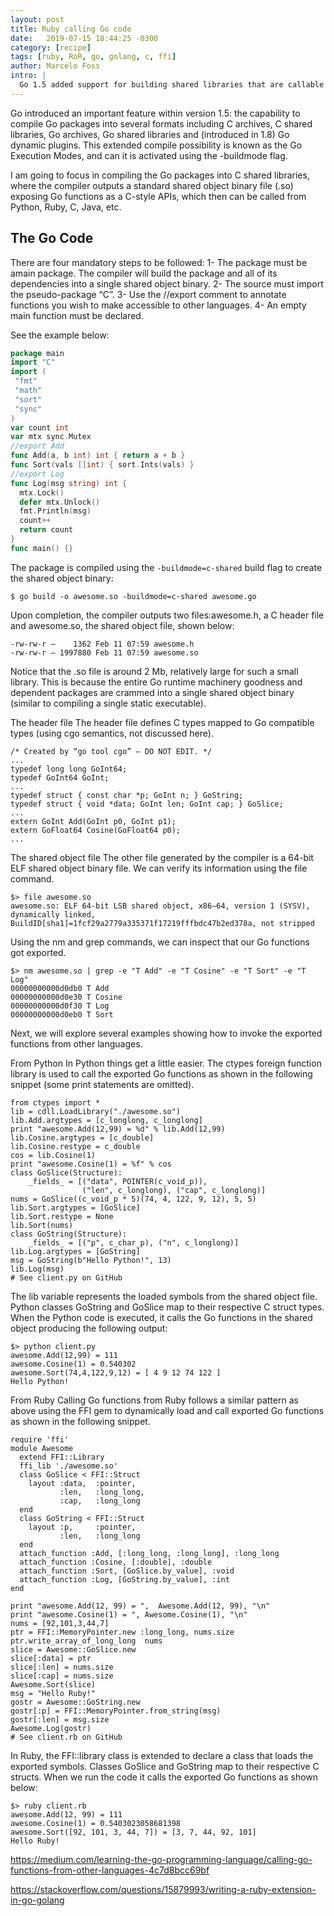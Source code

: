 ```yaml
---
layout: post
title: Ruby calling Go code
date:   2019-07-15 18:44:25 -0300
category: [recipe]
tags: [ruby, RoR, go, golang, c, ffi]
author: Marcelo Foss
intro: |
  Go 1.5 added support for building shared libraries that are callable from C (and thus from Ruby via FFI). This makes the process easier than in pre-1.5 releases (when it was necessary to write the C glue layer), and the Go runtime is now usable, making this actually useful in real life (goroutines and memory allocations were not possible before, as they require the Go runtime, which was not useable if Go was not the main entry point).
---
```

Go introduced an important feature within version 1.5: the capability to compile Go packages into several formats including C archives, C shared libraries, Go archives, Go shared libraries and (introduced in 1.8) Go dynamic plugins.
This extended compile possibility is known as the Go Execution Modes, and can it is activated using the -buildmode flag.

I am going to focus in compiling the Go packages into C shared libraries, where the compiler outputs a standard shared object binary file (.so) exposing Go functions as a C-style APIs, which then can be called from Python, Ruby, C, Java, etc.

## The Go Code
There are four mandatory steps to be followed:
1- The package must be amain package. The compiler will build the package and all of its dependencies into a single shared object binary.
2- The source must import the pseudo-package “C”.
3- Use the //export comment to annotate functions you wish to make accessible to other languages.
4- An empty main function must be declared.

See the example below:

```go
package main
import "C"
import (
 "fmt"
 "math"
 "sort"
 "sync"
)
var count int
var mtx sync.Mutex
//export Add
func Add(a, b int) int { return a + b }
func Sort(vals []int) { sort.Ints(vals) }
//export Log
func Log(msg string) int {
  mtx.Lock()
  defer mtx.Unlock()
  fmt.Println(msg)
  count++
  return count
}
func main() {}
```

The package is compiled using the ```-buildmode=c-shared``` build flag to create the shared object binary:

```
$ go build -o awesome.so -buildmode=c-shared awesome.go
```

Upon completion, the compiler outputs two files:awesome.h, a C header file and awesome.so, the shared object file, shown below:

```
-rw-rw-r —    1362 Feb 11 07:59 awesome.h
-rw-rw-r — 1997880 Feb 11 07:59 awesome.so
```

Notice that the .so file is around 2 Mb, relatively large for such a small library. This is because the entire Go runtime machinery goodness and dependent packages are crammed into a single shared object binary (similar to compiling a single static executable).

The header file
The header file defines C types mapped to Go compatible types (using cgo semantics, not discussed here).

```
/* Created by “go tool cgo” — DO NOT EDIT. */
...
typedef long long GoInt64;
typedef GoInt64 GoInt;
...
typedef struct { const char *p; GoInt n; } GoString;
typedef struct { void *data; GoInt len; GoInt cap; } GoSlice;
...
extern GoInt Add(GoInt p0, GoInt p1);
extern GoFloat64 Cosine(GoFloat64 p0);
...
```

The shared object file
The other file generated by the compiler is a 64-bit ELF shared object binary file. We can verify its information using the file command.

```
$> file awesome.so
awesome.so: ELF 64-bit LSB shared object, x86–64, version 1 (SYSV), dynamically linked, BuildID[sha1]=1fcf29a2779a335371f17219fffbdc47b2ed378a, not stripped
```

Using the nm and grep commands, we can inspect that our Go functions got exported.

```
$> nm awesome.so | grep -e "T Add" -e "T Cosine" -e "T Sort" -e "T Log"
00000000000d0db0 T Add
00000000000d0e30 T Cosine
00000000000d0f30 T Log
00000000000d0eb0 T Sort
```

Next, we will explore several examples showing how to invoke the exported functions from other languages.

From Python
In Python things get a little easier. The ctypes foreign function library is used to call the exported Go functions as shown in the following snippet (some print statements are omitted).

```
from ctypes import *
lib = cdll.LoadLibrary("./awesome.so")
lib.Add.argtypes = [c_longlong, c_longlong]
print "awesome.Add(12,99) = %d" % lib.Add(12,99)
lib.Cosine.argtypes = [c_double]
lib.Cosine.restype = c_double
cos = lib.Cosine(1)
print "awesome.Cosine(1) = %f" % cos
class GoSlice(Structure):
    _fields_ = [("data", POINTER(c_void_p)),
                ("len", c_longlong), ("cap", c_longlong)]
nums = GoSlice((c_void_p * 5)(74, 4, 122, 9, 12), 5, 5)
lib.Sort.argtypes = [GoSlice]
lib.Sort.restype = None
lib.Sort(nums)
class GoString(Structure):
    _fields_ = [("p", c_char_p), ("n", c_longlong)]
lib.Log.argtypes = [GoString]
msg = GoString(b"Hello Python!", 13)
lib.Log(msg)
# See client.py on GitHub
```
The lib variable represents the loaded symbols from the shared object file. Python classes GoString and GoSlice map to their respective C struct types. When the Python code is executed, it calls the Go functions in the shared object producing the following output:
```
$> python client.py
awesome.Add(12,99) = 111
awesome.Cosine(1) = 0.540302
awesome.Sort(74,4,122,9,12) = [ 4 9 12 74 122 ]
Hello Python!
```

From Ruby
Calling Go functions from Ruby follows a similar pattern as above using the FFI gem to dynamically load and call exported Go functions as shown in the following snippet.
```
require 'ffi'
module Awesome
  extend FFI::Library
  ffi_lib './awesome.so'
  class GoSlice < FFI::Struct
    layout :data,  :pointer,
           :len,   :long_long,
           :cap,   :long_long
  end
  class GoString < FFI::Struct
    layout :p,     :pointer,
           :len,   :long_long
  end
  attach_function :Add, [:long_long, :long_long], :long_long
  attach_function :Cosine, [:double], :double
  attach_function :Sort, [GoSlice.by_value], :void
  attach_function :Log, [GoString.by_value], :int
end

print "awesome.Add(12, 99) = ",  Awesome.Add(12, 99), "\n"
print "awesome.Cosine(1) = ", Awesome.Cosine(1), "\n"
nums = [92,101,3,44,7]
ptr = FFI::MemoryPointer.new :long_long, nums.size
ptr.write_array_of_long_long  nums
slice = Awesome::GoSlice.new
slice[:data] = ptr
slice[:len] = nums.size
slice[:cap] = nums.size
Awesome.Sort(slice)
msg = "Hello Ruby!"
gostr = Awesome::GoString.new
gostr[:p] = FFI::MemoryPointer.from_string(msg)
gostr[:len] = msg.size
Awesome.Log(gostr)
# See client.rb on GitHub
```
In Ruby, the FFI::library class is extended to declare a class that loads the exported symbols. Classes GoSlice and GoString map to their respective C structs. When we run the code it calls the exported Go functions as shown below:
```
$> ruby client.rb
awesome.Add(12, 99) = 111
awesome.Cosine(1) = 0.5403023058681398
awesome.Sort([92, 101, 3, 44, 7]) = [3, 7, 44, 92, 101]
Hello Ruby!
```

https://medium.com/learning-the-go-programming-language/calling-go-functions-from-other-languages-4c7d8bcc69bf

https://stackoverflow.com/questions/15879993/writing-a-ruby-extension-in-go-golang
